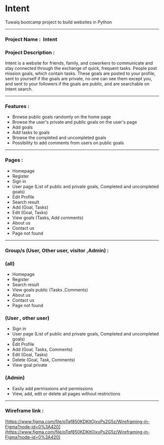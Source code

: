 # Intent

Tuwaiq bootcamp project to build websites in Python

---

### Project Name :  Intent

### Project Description :

Intent is a website for friends, family, and coworkers to communicate and stay connected through the exchange of quick, frequent tasks. People post mission goals, which contain tasks. These goals are posted to your profile, sent to yourself if the goals are private, no one can see them except you, and sent to your followers if the goals are public, and are searchable on Intent search.

---

### Features :

*   Browse public goals randomly on the home page
*   Browse the user's private and public goals on the user's page
*   Add goals
*   Add tasks to goals
*   Browse the completed and uncompleted goals
*   Possibility to add comments from users on public goals

---

### Pages :

*   Homepage
*   Register
*   Sign in
*   User page (List of public and private goals, Completed and uncompleted goals)
*   Edit Profile
*   Search result
*   Add (Goal, Tasks)
*   Edit (Goal, Tasks)
*   View goals (Tasks, Add comments)
*   About us
*   Contact us
*   Page not found

---

### Group/s (User, Other user, visitor ,Admin) :

### (all)

*   Homepage
*   Register
*   Search result
*   View goals public (Tasks ,Comments)
*   About us
*   Contact us
*   Page not found

### (User , other user)

*   Sign in
*   User page (List of public and private goals, Completed and uncompleted goals)
*   Edit Profile
*   Add (Goal, Tasks, Comments)
*   Edit (Goal, Tasks)
*   Delete (Goal, Task, Comments)
*   View goal private

### (Admin)

*   Easily add permissions and permissions
*   View, add, edit or delete all pages without restrictions

---

### Wireframe link :

[https://www.figma.com/file/pTqf850KDKltOjxxPs2G5z/Wireframing-in-Figma?node-id=0%3A420](https://www.figma.com/file/pTqf850KDKltOjxxPs2G5z/Wireframing-in-Figma?node-id=0%3A420)
